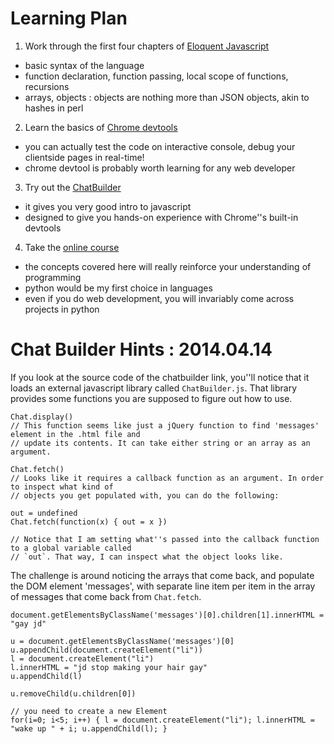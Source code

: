 Learning Plan
=============

1. Work through the first four chapters of [Eloquent Javascript](http://eloquentjavascript.net/contents.html)
  - basic syntax of the language
  - function declaration, function passing, local scope of functions, recursions
  - arrays, objects : objects are nothing more than JSON objects, akin to hashes in perl

2. Learn the basics of [Chrome devtools](http://discover-devtools.codeschool.com/)
  - you can actually test the code on interactive console, debug your clientside pages in real-time!
  - chrome devtool is probably worth learning for any web developer

3. Try out the [ChatBuilder](http://chatbuilder.hackreactor.com/)
  - it gives you very good intro to javascript
  - designed to give you hands-on experience with Chrome''s built-in devtools

4. Take the [online course](https://www.edx.org/course/mitx/mitx-6-00-1x-introduction-computer-1498#.U0yb03Wx22g)
  - the concepts covered here will really reinforce your understanding of programming
  - python would be my first choice in languages
  - even if you do web development, you will invariably come across projects in python


Chat Builder Hints : 2014.04.14
===============================

If you look at the source code of the chatbuilder link, you''ll notice that it loads
an external javascript library called `ChatBuilder.js`. That library provides some functions 
you are supposed to figure out how to use.

```{js}
Chat.display()
// This function seems like just a jQuery function to find 'messages' element in the .html file and
// update its contents. It can take either string or an array as an argument.

Chat.fetch()
// Looks like it requires a callback function as an argument. In order to inspect what kind of
// objects you get populated with, you can do the following:

out = undefined
Chat.fetch(function(x) { out = x })

// Notice that I am setting what''s passed into the callback function to a global variable called
// `out`. That way, I can inspect what the object looks like.
```

The challenge is around noticing the arrays that come back, and populate the DOM element 'messages',
with separate line item per item in the array of messages that come back from `Chat.fetch`.


```{js}
document.getElementsByClassName('messages')[0].children[1].innerHTML = "gay jd"

u = document.getElementsByClassName('messages')[0]
u.appendChild(document.createElement("li"))
l = document.createElement("li")
l.innerHTML = "jd stop making your hair gay"
u.appendChild(l)

u.removeChild(u.children[0])

// you need to create a new Element 
for(i=0; i<5; i++) { l = document.createElement("li"); l.innerHTML = "wake up " + i; u.appendChild(l); }
```
